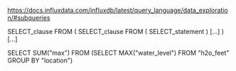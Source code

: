 https://docs.influxdata.com/influxdb/latest/query_language/data_exploration/#subqueries

SELECT_clause FROM ( SELECT_clause FROM ( SELECT_statement ) [...] ) [...]


SELECT SUM("max") FROM (SELECT MAX("water_level") FROM "h2o_feet" GROUP BY "location")

